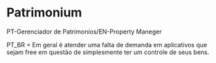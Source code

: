 # Patrimonium
PT-Gerenciador de Patrimonios/EN-Property Maneger

PT_BR = Em geral é atender uma falta de demanda em aplicativos que sejam free em questão de simplesmente ter um controle de seus bens.
